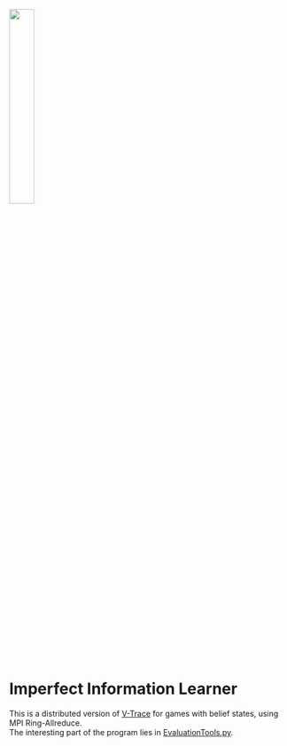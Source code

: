 <img src="https://user-images.githubusercontent.com/25958978/218796465-0259f0d4-9cad-4492-b858-1d8bf6109d8d.gif" width="30%" height="30%"/>

# Imperfect Information Learner

This is a distributed version of [V-Trace](https://arxiv.org/abs/1802.01561) for games with belief states, using MPI Ring-Allreduce. <br/>
The interesting part of the program lies in [EvaluationTools.py](./EvaluationTool.py).
